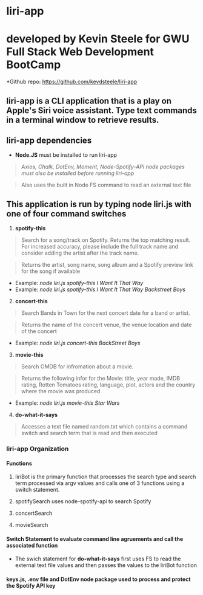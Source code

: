 # liri-app 
# developed by Kevin Steele for GWU Full Stack Web Development BootCamp 

*Github repo: https://github.com/kevdsteele/liri-app

## liri-app is a CLI application that is a play on Apple's Siri voice assistant. Type text commands in a terminal window to retrieve results. 

## liri-app dependencies 

* **Node.JS** must be installed to run liri-app
> *Axios, Chalk, DotEnv, Moment, Node-Spotify-API node packages must also be installed before running liri-app*

> Also uses the built in Node FS command to read an external text file 

## This application is run by typing node liri.js with one of four command switches

1. **spotify-this**
> Search for a song/track on Spotify. Returns the top matching result. For increased accuracy, please include the full track name and consider adding the artist after the track name.

> Returns the artist, song name, song album and a Spotify preview link for the song if available 

* Example: *node liri.js spotify-this I Want It That Way* 
* Example: *node liri.js spotify-this I Want It That Way Backstreet Boys*

2.  **concert-this**
> Search Bands in Town for the next concert date for a band or artist.

> Returns the name of the concert venue, the venue location and date of the concert

* Example: *node liri.js concert-this BackStreet Boys*

3.  **movie-this**

> Search OMDB for infromation about a movie.

> Returns the following infor for the Movie: title, year made, IMDB rating, Rotten Tomatoes rating, language, plot, actors and the country where the movie was produced 

* Example: *node liri.js movie-this Star Wars*

4.  **do-what-it-says**

> Accesses a text file named random.txt which contains a command switch and search term that is read and then executed

### liri-app Organization
#### Functions
1. liriBot is the primary function that processes the search type and search term processed via argv values and calls one of 3 functions using a switch statement. 

2. spotifySearch uses node-spotify-api to search Spotify

3. concertSearch

4. movieSearch 

#### Switch Statement to evaluate command line agruements and call the associated function

* The swich statement for **do-what-it-says** first uses FS to read the external text file values and then passes the values to the liriBot function

#### keys.js, .env file and DotEnv node package used to process and protect the Spotify API key 












